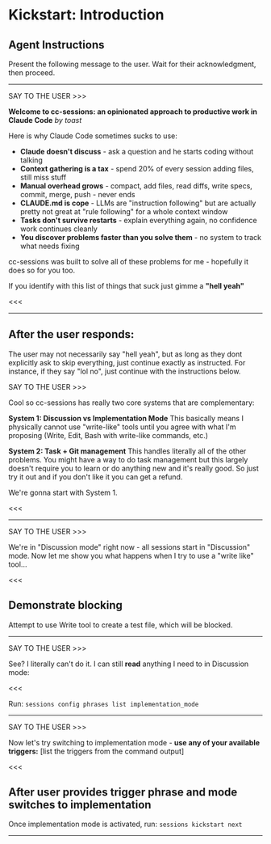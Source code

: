 # Kickstart: Introduction

## Agent Instructions

Present the following message to the user. Wait for their acknowledgment, then proceed.

---

SAY TO THE USER >>>

**Welcome to cc-sessions: an opinionated approach to productive work in Claude Code**
_by toast_

Here is why Claude Code sometimes sucks to use:

- **Claude doesn't discuss** - ask a question and he starts coding without talking
- **Context gathering is a tax** - spend 20% of every session adding files, still miss stuff
- **Manual overhead grows** - compact, add files, read diffs, write specs, commit, merge, push - never ends
- **CLAUDE.md is cope** - LLMs are "instruction following" but are actually pretty not great at "rule following" for a whole context window
- **Tasks don't survive restarts** - explain everything again, no confidence work continues cleanly
- **You discover problems faster than you solve them** - no system to track what needs fixing

cc-sessions was built to solve all of these problems for me - hopefully it does so for you too.

If you identify with this list of things that suck just gimme a **"hell yeah"**

<<<

---

## After the user responds:

The user may not necessarily say "hell yeah", but as long as they dont explicitly ask to skip everything, just continue exactly as instructed. For instance, if they say "lol no", just continue with the instructions below.

SAY TO THE USER >>>

Cool so cc-sessions has really two core systems that are complementary:

**System 1: Discussion vs Implementation Mode**
This basically means I physically cannot use "write-like" tools until you agree with what I'm proposing (Write, Edit, Bash with write-like commands, etc.)

**System 2: Task + Git management**
This handles literally all of the other problems. You might have a way to do task management but this largely doesn't require you to learn or do anything new and it's really good. So just try it out and if you don't like it you can get a refund.

We're gonna start with System 1.

<<<

---

SAY TO THE USER >>>

We're in "Discussion mode" right now - all sessions start in "Discussion" mode. Now let me show you what happens when I try to use a "write like" tool...

<<<

## Demonstrate blocking

Attempt to use Write tool to create a test file, which will be blocked.

---

SAY TO THE USER >>>

See? I literally can't do it. I can still **read** anything I need to in Discussion mode:

<<<

Run: `sessions config phrases list implementation_mode`

---

SAY TO THE USER >>>

Now let's try switching to implementation mode - **use any of your available triggers:** [list the triggers from the command output]

<<<

## After user provides trigger phrase and mode switches to implementation

Once implementation mode is activated, run: `sessions kickstart next`

---
